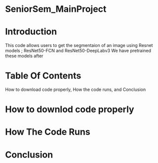 # SeniorSem_MainProject
# Introduction
This code allows users to get the segmentaion of an image using Resnet models ; ResNet50-FCN and ResNet50-DeepLabv3
We have pretrained these models after 
# Table Of Contents
How to download code properly, How the code runs, and Conclusion
# How to downlod code properly
# How The Code Runs
# Conclusion 
